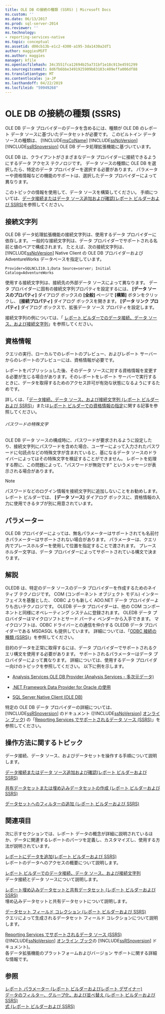 ```yaml
---
title: OLE DB の接続の種類 (SSRS) | Microsoft Docs
ms.custom: ''
ms.date: 06/13/2017
ms.prod: sql-server-2014
ms.reviewer: ''
ms.technology:
- reporting-services-native
ms.topic: conceptual
ms.assetid: d00cb13b-e1c2-4300-a195-3da1430a2df1
author: maggiesMSFT
ms.author: maggies
manager: kfile
ms.openlocfilehash: 34c3551fca12694b25a731bf1e18c913e4591299
ms.sourcegitcommit: 8d6fb6bbe3491925909b83103c409effa006df88
ms.translationtype: MT
ms.contentlocale: ja-JP
ms.lasthandoff: 04/22/2019
ms.locfileid: "59949268"
---
```

# <a name="ole-db-connection-type-ssrs"></a>OLE DB の接続の種類 (SSRS)
  OLE DB データ プロバイダーのデータを含めるには、種類が OLE DB のレポート データ ソースに基づいたデータセットが必要です。 このビルトイン データ ソースの種類は、 [!INCLUDE[msCoName](../../includes/msconame-md.md)] [!INCLUDE[ssNoVersion](../../includes/ssnoversion-md.md)] [!INCLUDE[ssRSnoversion](../../includes/ssrsnoversion-md.md)] OLE DB データ処理拡張機能に基づいています。  
  
 OLE DB は、クライアントがさまざまなデータ プロバイダーに接続できるようにするデータ アクセス テクノロジです。 データ ソースの種類に OLE DB を選択したら、特定のデータ プロバイダーを選択する必要があります。 パラメーターや資格情報などの機能のサポートは、選択したデータ プロバイダーによって異なります。  
  
 このトピックの情報を使用して、データ ソースを構築してください。 手順については、[データ接続またはデータ ソース追加および確認&#40;レポート ビルダーおよび SSRS&#41;](add-and-verify-a-data-connection-report-builder-and-ssrs.md)を参照してください。  
  
##  <a name="Connection"></a> 接続文字列  
 OLE DB データ処理拡張機能の接続文字列は、使用するデータ プロバイダーに依存します。 一般的な接続文字列は、データ プロバイダーでサポートされる名前と値のペアで構成されます。 たとえば、次の接続文字列は、 [!INCLUDE[ssNoVersion](../../includes/ssnoversion-md.md)] Native Client の OLE DB プロバイダーおよび AdventureWorks データベースを指定しています。  
  
```  
Provider=SQLNCLI10.1;Data Source=server; Initial Catalog=AdventureWorks  
```  
  
 使用する接続文字列は、接続先の外部データ ソースによって異なります。 データ プロバイダーに固有の接続文字列プロパティを設定するには、 **[データ ソースのプロパティ]** ダイアログ ボックスの **[全般]** ページで **[構築]** ボタンをクリックし、 **[接続プロパティ]** ダイアログ ボックスを開きます。 **[データ リンク プロパティ]** ダイアログ ボックスで、拡張データ ソース プロパティを設定します。  
  
 接続文字列の例については、「 [レポート ビルダーでのデータ接続、データ ソース、および接続文字列](../data-connections-data-sources-and-connection-strings-in-report-builder.md)」を参照してください。  
  
  
  
##  <a name="Credentials"></a> 資格情報  
 クエリの実行、ローカルでのレポートのプレビュー、およびレポート サーバーからのレポートのプレビューには、資格情報が必要です。  
  
 レポートをパブリッシュした後、そのデータ ソースに対する資格情報を変更する必要が生じる場合があります。そのレポートをレポート サーバーで実行するときに、データを取得するためのアクセス許可が有効な状態になるようにするためです。  
  
 詳しくは、「[データ接続、データ ソース、および接続文字列 (レポート ビルダーおよび SSRS)](../data-connections-data-sources-and-connection-strings-in-reporting-services.md)」または[レポート ビルダーでの資格情報の指定](../specify-credentials-in-report-builder.md)に関する記事を参照してください。  
  
###### <a name="special-characters-in-a-password"></a>パスワードの特殊文字  
 OLE DB データ ソースの構成時に、パスワードが要求されるように設定したり、接続文字列にパスワードを含めた場合、ユーザーによって入力されたパスワードに句読点などの特殊文字が含まれていると、基になるデータ ソースのドライバーによってはその特殊文字を検証することができません。 レポートを処理する際に、この問題によって、"パスワードが無効です" というメッセージが表示される場合があります。  
  
> [!NOTE]  
>  パスワードなどのログイン情報を接続文字列に追加しないことをお勧めします。 レポート ビルダーでは、 **[データ ソース]** ダイアログ ボックスに、資格情報の入力に使用できるタブが別に用意されています。  
  
  
  
##  <a name="Parameters"></a> パラメーター  
 OLE DB プロバイダーによっては、無名パラメーターはサポートされても名前付きパラメーターはサポートされない場合があります。 パラメーターは、クエリ内でプレースホルダーを使用して位置を指定することで渡されます。 プレースホルダー文字は、データ プロバイダーによってサポートされている構文で決まります。  
  
 
  
##  <a name="Remarks"></a> 解説  
 OLEDB は、特定のデータ ソースのデータ プロバイダーを作成するためのネイティブ テクノロジです。 COM (コンポーネント オブジェクト モデル) インターフェイスを基盤とした、 ODBC よりも新しく ADO.NET データ プロバイダーよりも古いテクノロジです。 OLEDB データ プロバイダーは、他の COM コンポーネントと同様にオペレーティング システムに登録されます。 OLEDB データ プロバイダーはマイクロソフトとサード パーティ ベンダーから入手できます。 マイクロソフトは、ODBC ドライバーとの通信を仲介する OLEDB データ プロバイダーである MSDASQL も提供しています。 詳細については、「[ODBC 接続の種類 &#40;SSRS&#41;](odbc-connection-type-ssrs.md)」を参照してください。  
  
 目的のデータを正常に取得するには、データ プロバイダーでサポートされるクエリ構文を使用する必要があります。 サポートされるパラメーターはデータ プロバイダーによって異なります。 詳細については、使用するデータ プロバイダー向けのトピックを参照してください。 以下に例を示します。  
  
-   [Analysis Services OLE DB Provider &#40;Analysis Services - 多次元データ&#41;](../../analysis-services/dev-guide/analysis-services-ole-db-provider-analysis-services-multidimensional-data.md)  
  
-   [.NET Framework Data Provider for Oracle の使用](https://go.microsoft.com/fwlink/?LinkId=112314)  
  
-   [SQL Server Native Client &#40;OLE DB&#41;](../../relational-databases/native-client/ole-db/sql-server-native-client-ole-db.md)  
  
 特定の OLE DB データ プロバイダーの詳細については、[!INCLUDE[ssRSnoversion](../../includes/ssrsnoversion-md.md)] のドキュメント ([!INCLUDE[ssNoVersion](../../includes/ssnoversion-md.md)] [オンライン ブック](https://go.microsoft.com/fwlink/?linkid=121312)) の「[Reporting Services でサポートされるデータ ソース &#40;SSRS&#41;](../create-deploy-and-manage-mobile-and-paginated-reports.md)」を参照してください。  
  
  
  
##  <a name="HowTo"></a> 操作方法に関するトピック  
 データ接続、データ ソース、およびデータセットを操作する手順について説明します。  
  
 [データ接続またはデータ ソース追加および確認&#40;レポート ビルダーおよび SSRS&#41;](add-and-verify-a-data-connection-report-builder-and-ssrs.md)  
  
 [共有データセットまたは埋め込みデータセットの作成 (レポート ビルダーおよび SSRS)](create-a-shared-dataset-or-embedded-dataset-report-builder-and-ssrs.md)  
  
 [データセットへのフィルターの追加 (レポート ビルダーおよび SSRS)](add-a-filter-to-a-dataset-report-builder-and-ssrs.md)  
  
  
  
##  <a name="Related"></a> 関連項目  
 次に示すセクションでは、レポート データの概念が詳細に説明されているほか、データに関連するレポートのパーツを定義し、カスタマイズし、使用する方法が説明されています。  
  
 [レポートにデータを追加&#40;レポート ビルダーおよび SSRS&#41;](report-datasets-ssrs.md)  
 レポートのデータへのアクセスの概要について説明します。  
  
 [レポート ビルダーでのデータ接続、データ ソース、および接続文字列](../data-connections-data-sources-and-connection-strings-in-report-builder.md)  
 データ接続とデータ ソースについて説明します。  
  
 [レポート埋め込みデータセットと共有データセット &#40;レポート ビルダーおよび SSRS&#41;](report-embedded-datasets-and-shared-datasets-report-builder-and-ssrs.md)  
 埋め込みデータセットと共有データセットについて説明します。  
  
 [データセット フィールド コレクション &#40;レポート ビルダーおよび SSRS&#41;](dataset-fields-collection-report-builder-and-ssrs.md)  
 クエリによって生成されるデータセット フィールド コレクションについて説明します。  
  
 [Reporting Services でサポートされるデータ ソース &#40;SSRS&#41;](../create-deploy-and-manage-mobile-and-paginated-reports.md) ([!INCLUDE[ssNoVersion](../../includes/ssnoversion-md.md)] [オンライン ブック](https://go.microsoft.com/fwlink/?linkid=121312)の [!INCLUDE[ssRSnoversion](../../includes/ssrsnoversion-md.md)] ドキュメント)。  
 各データ拡張機能のプラットフォームおよびバージョン サポートに関する詳細な情報です。  
  
 
  
## <a name="see-also"></a>参照  
 [レポート パラメーター &#40;レポート ビルダーおよびレポート デザイナー&#41;](../report-design/report-parameters-report-builder-and-report-designer.md)   
 [データのフィルター、グループ化、および並べ替え &#40;レポート ビルダーおよび SSRS&#41;](../report-design/filter-group-and-sort-data-report-builder-and-ssrs.md)   
 [式 &#40;レポート ビルダーおよび SSRS&#41;](../report-design/expressions-report-builder-and-ssrs.md)  
  
  

